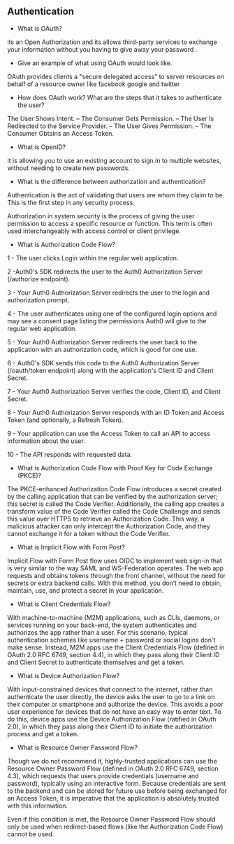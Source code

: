 ## Authentication

- What is OAuth?

its an Open Authorization and its allows third-party services to exchange your information without you having to give away your password .


- Give an example of what using OAuth would look like.

 OAuth provides clients a "secure delegated access" to server resources on behalf of a resource owner like facebook google and twitter

- How does OAuth work?
 What are the steps that it takes to authenticate the user?

 The User Shows Intent. – The Consumer Gets Permission. – The User Is Redirected to the Service Provider. – The User Gives Permission. – The Consumer Obtains an Access Token.

- What is OpenID?

it is allowing you to use an existing account to sign in to multiple websites, without needing to create new passwords.

- What is the difference between authorization and authentication?

Authentication is the act of validating that users are whom they claim to be. This is the first step in any security process.

Authorization in system security is the process of giving the user permission to access a specific resource or function. This term is often used interchangeably with access control or client privilege.

- What is Authorization Code Flow?

1 - The user clicks Login within the regular web application.

2 -Auth0's SDK redirects the user to the Auth0 Authorization Server (/authorize endpoint).

3 - Your Auth0 Authorization Server redirects the user to the login and authorization prompt.

4 - The user authenticates using one of the configured login options and may see a consent page listing the permissions Auth0 will give to the regular web application.

5 - Your Auth0 Authorization Server redirects the user back to the application with an authorization code, which is good for one use.

6 - Auth0's SDK sends this code to the Auth0 Authorization Server (/oauth/token endpoint) along with the application's Client ID and Client Secret.

7 - Your Auth0 Authorization Server verifies the code, Client ID, and Client Secret.

8 - Your Auth0 Authorization Server responds with an ID Token and Access Token (and optionally, a Refresh Token).

9 - Your application can use the Access Token to call an API to access information about the user.

10 - The API responds with requested data.

- What is Authorization Code Flow with Proof Key for Code Exchange (PKCE)?

The PKCE-enhanced Authorization Code Flow introduces a secret created by the calling application that can be verified by the authorization server; this secret is called the Code Verifier. Additionally, the calling app creates a transform value of the Code Verifier called the Code Challenge and sends this value over HTTPS to retrieve an Authorization Code. This way, a malicious attacker can only intercept the Authorization Code, and they cannot exchange it for a token without the Code Verifier.

- What is Implicit Flow with Form Post?

Implicit Flow with Form Post flow uses OIDC to implement web sign-in that is very similar to the way SAML and WS-Federation operates. The web app requests and obtains tokens through the front channel, without the need for secrets or extra backend calls. With this method, you don’t need to obtain, maintain, use, and protect a secret in your application.

- What is Client Credentials Flow?

With machine-to-machine (M2M) applications, such as CLIs, daemons, or services running on your back-end, the system authenticates and authorizes the app rather than a user. For this scenario, typical authentication schemes like username + password or social logins don't make sense. Instead, M2M apps use the Client Credentials Flow (defined in OAuth 2.0 RFC 6749, section 4.4), in which they pass along their Client ID and Client Secret to authenticate themselves and get a token.


- What is Device Authorization Flow?

With input-constrained devices that connect to the internet, rather than authenticate the user directly, the device asks the user to go to a link on their computer or smartphone and authorize the device. This avoids a poor user experience for devices that do not have an easy way to enter text. To do this, device apps use the Device Authorization Flow (ratified in OAuth 2.0), in which they pass along their Client ID to initiate the authorization process and get a token.

- What is Resource Owner Password Flow?

Though we do not recommend it, highly-trusted applications can use the Resource Owner Password Flow (defined in OAuth 2.0 RFC 6749, section 4.3), which requests that users provide credentials (username and password), typically using an interactive form. Because credentials are sent to the backend and can be stored for future use before being exchanged for an Access Token, it is imperative that the application is absolutely trusted with this information.

Even if this condition is met, the Resource Owner Password Flow should only be used when redirect-based flows (like the Authorization Code Flow) cannot be used.
